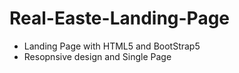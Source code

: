 # Real-Easte-Landing-Page 
* Landing Page with HTML5 and BootStrap5 
* Resopnsive design and Single Page 
